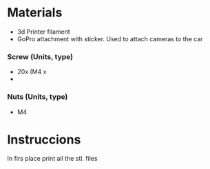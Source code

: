 # Materials
- 3d Printer filament
- GoPro attachment with sticker. Used to attach cameras to the car

### Screw (Units, type) ###
- 20x (M4 x
- 

### Nuts (Units, type) ###
- M4 


# Instruccions
In firs place print all the stl. files


